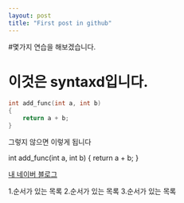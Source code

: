 ```yaml
---
layout: post
title: "First post in github"
---
```



#몇가지 연습을 해보겠습니다.



이것은 syntaxd입니다.
===


```c
int add_func(int a, int b)
{
	return a + b;
}
```

그렇지 않으면 이렇게 됩니다

int add_func(int a, int b)
{
  return a + b;
}




[내 네이버 블로그](https://blog.naver.com/pjh6962)


1.순서가 있는 목록
2.순서가 있는 목록
3.순서가 있는 목록
